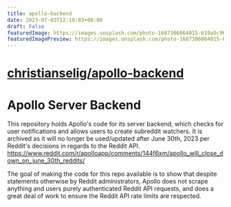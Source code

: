 ```yaml
---
title: apollo-backend
date: 2023-07-03T12:19:03+08:00
draft: False
featuredImage: https://images.unsplash.com/photo-1687306064015-619a5c96cbc2?ixid=M3w0NjAwMjJ8MHwxfHJhbmRvbXx8fHx8fHx8fDE2ODgzNTc4MjZ8&ixlib=rb-4.0.3
featuredImagePreview: https://images.unsplash.com/photo-1687306064015-619a5c96cbc2?ixid=M3w0NjAwMjJ8MHwxfHJhbmRvbXx8fHx8fHx8fDE2ODgzNTc4MjZ8&ixlib=rb-4.0.3
---
```


# [christianselig/apollo-backend](https://github.com/christianselig/apollo-backend)

# Apollo Server Backend

This repository holds Apollo's code for its server backend, which checks for user notifications and allows users to create subreddit watchers. It is archived as it will no longer be used/updated after June 30th, 2023 per Reddit's decisions in regards to the Reddit API. https://www.reddit.com/r/apolloapp/comments/144f6xm/apollo_will_close_down_on_june_30th_reddits/

The goal of making the code for this repo available is to show that despite statements otherwise by Reddit administrators, Apollo does not scrape anything and users purely authenticated Reddit API requests, and does a great deal of work to ensure the Reddit API rate limits are respected.
